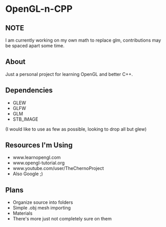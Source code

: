 <h1>OpenGL-n-CPP</h1>

<h2>NOTE</h2>
I am currently working on my own math to replace glm, contributions may be spaced apart some time.

<h2>About</h2>
Just a personal project for learning OpenGL and better C++. 

<h2>Dependencies</h2>
<ul>
  <li>GLEW</li>
  <li>GLFW</li>
  <li>GLM</li>
  <li>STB_IMAGE</li>
</ul>
(I would like to use as few as possible, looking to drop all but glew)

<h2>Resources I'm Using</h2>
<ul>
  <li>www.learnopengl.com</li>
  <li>www.opengl-tutorial.org</li>
  <li>www.youtube.com/user/TheChernoProject</li>
  <li>Also Google ;)</li>
</ul>

<h2>Plans</h2>
<ul>
  <li>Organize source into folders</li>
  <li>Simple .obj mesh importing</li>
  <li>Materials</li>
  <li>There's more just not completely sure on them</li>
</ul>

